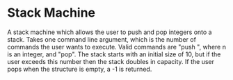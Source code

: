 # Stack Machine
A stack machine which allows the user to push and pop integers onto a stack. Takes one command line argument, which is the number of commands the user wants to execute. Valid commands are "push <n>", where n is an integer, and "pop". The stack starts with an initial size of 10, but if the user exceeds this number then the stack doubles in capacity. If the user pops when the structure is empty, a -1 is returned.